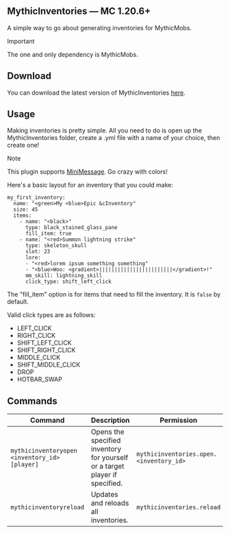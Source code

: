 ## MythicInventories — MC 1.20.6+
A simple way to go about generating inventories for MythicMobs.

> [!IMPORTANT]
> The one and only dependency is MythicMobs. 

## Download
You can download the latest version of MythicInventories [here](https://ci.heypr.dev/job/MythicInventories/).

## Usage
Making inventories is pretty simple. All you need to do is open up the MythicInventories folder, create a .yml file with a name of your choice, then create one! 
> [!NOTE]
> This plugin supports [MiniMessage](https://github.com/Minevictus/MiniMessage/blob/master/DOCS.md). Go crazy with colors!

Here's a basic layout for an inventory that you could make:
```denizenscript
my_first_inventory:
  name: "<green>My <blue>Epic &cInventory"
  size: 45
  items:
    - name: "<black>"
      type: black_stained_glass_pane
      fill_item: true
    - name: "<red>Summon lightning strike"
      type: skeleton_skull
      slot: 23
      lore:
      - "<red>lorem ipsum something something"
      - "<blue>Woo: <gradient>||||||||||||||||||||||||</gradient>!"
      mm_skill: lightning_skill
      click_type: shift_left_click
```

The "fill_item" option is for items that need to fill the inventory. It is `false` by default.

Valid click types are as follows: 
- LEFT_CLICK
- RIGHT_CLICK
- SHIFT_LEFT_CLICK
- SHIFT_RIGHT_CLICK
- MIDDLE_CLICK
- SHIFT_MIDDLE_CLICK
- DROP
- HOTBAR_SWAP

## Commands
| Command                              | Description                                                                                               | Permission                             | Aliases                                  |
|--------------------------------------|-----------------------------------------------------------------------------------------------------------|----------------------------------------|------------------------------------------|
| `mythicinventoryopen <inventory_id> [player]` | Opens the specified inventory for yourself or a target player if specified.                               | `mythicinventories.open.<inventory_id>` | `mio`, `miopen`, `mythicio`              |
| `mythicinventoryreload`              | Updates and reloads all inventories.                                                                      | `mythicinventories.reload`             | `mir`, `mireload`, `mythicireload`       |
